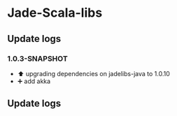 Jade-Scala-libs
=================

Update logs
-----------------

### 1.0.3-SNAPSHOT

* :arrow_up: upgrading dependencies on jadelibs-java to 1.0.10
* :heavy_plus_sign: add akka 



Update logs
-----------------

